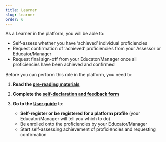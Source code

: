 ```yaml
---
title: Learner
slug: learner
order: 6
---
```

As a Learner in the platform, you will be able to:

  - Self-assess whether you have ‘achieved’ individual proficiencies
  - Request confirmation of ‘achieved’ proficiencies from your Assessor or Educator/Manager
  - Request final sign-off from your Educator/Manager once all proficiencies have been achieved and confirmed

Before you can perform this role in the platform, you need to:

1. **Read the [pre-reading materials](#training-prereading)**
2. **Complete the [self-declaration and feedback form](#training-declaration)**
3. **Go to the [User guide](#training-userguide)** to:

    - **Self-register or be registered for a platform profile** (your Educator/Manager will tell you which to do) 
    - Be enrolled onto the proficiencies by your Educator/Manager
    - Start self-assessing achievement of proficiencies and requesting confirmation

